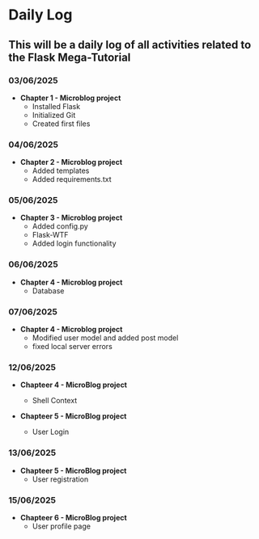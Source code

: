 # Daily Log

## This will be a daily log of all activities related to the Flask Mega-Tutorial

### 03/06/2025

- **Chapter 1 - Microblog project**
  - Installed Flask
  - Initialized Git
  - Created first files

### 04/06/2025

- **Chapter 2 - Microblog project**
  - Added templates
  - Added requirements.txt

### 05/06/2025

- **Chapter 3 - Microblog project**
  - Added config.py
  - Flask-WTF
  - Added login functionality

### 06/06/2025

- **Chapter 4 - Microblog project**
  - Database

### 07/06/2025

- **Chapter 4 - Microblog project**
  - Modified user model and added post model
  - fixed local server errors

### 12/06/2025

- **Chapteer 4 - MicroBlog project**
  - Shell Context

- **Chapteer 5 - MicroBlog project**
  - User Login

### 13/06/2025

- **Chapteer 5 - MicroBlog project**
  - User registration

### 15/06/2025

- **Chapteer 6 - MicroBlog project**
  - User profile page
